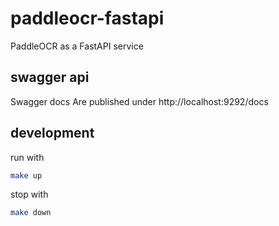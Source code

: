 # paddleocr-fastapi
PaddleOCR as a FastAPI service

## swagger api
Swagger docs Are published under http://localhost:9292/docs

## development

run with 
```sh
make up
```

stop with 
```sh
make down
```